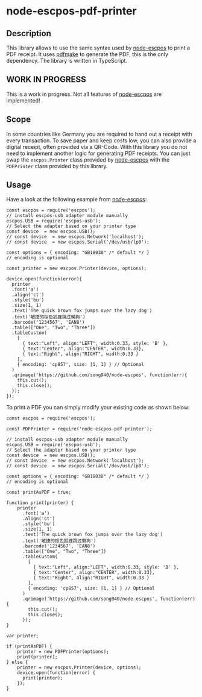 # node-escpos-pdf-printer

## Description

This library allows to use the same syntax used by [node-escpos](https://github.com/song940/node-escpos) to print a PDF receipt.
It uses [pdfmake](https://pdfmake.github.io/docs/0.1/) to generate the PDF, this is the only dependency. The library is written in TypeScript.

## WORK IN PROGRESS

This is a work in progress. Not all features of [node-escpos](https://github.com/song940/node-escpos) are implemented!

## Scope

In some countries like Germany you are required to hand out a receipt with every transaction.
To save paper and keep costs low, you can also provide a digital receipt, often provided via a QR-Code.
With this library you do not need to implement another logic for generating PDF receipts. You can just swap the ```escpos.Printer``` class
provided by [node-escpos](https://github.com/song940/node-escpos) with the ```PDFPrinter``` class provided by this library.

## Usage

Have a look at the following example from [node-escpos](https://github.com/song940/node-escpos):

```
const escpos = require('escpos');
// install escpos-usb adapter module manually
escpos.USB = require('escpos-usb');
// Select the adapter based on your printer type
const device  = new escpos.USB();
// const device  = new escpos.Network('localhost');
// const device  = new escpos.Serial('/dev/usb/lp0');

const options = { encoding: "GB18030" /* default */ }
// encoding is optional

const printer = new escpos.Printer(device, options);

device.open(function(error){
  printer
  .font('a')
  .align('ct')
  .style('bu')
  .size(1, 1)
  .text('The quick brown fox jumps over the lazy dog')
  .text('敏捷的棕色狐狸跳过懒狗')
  .barcode('1234567', 'EAN8')
  .table(["One", "Two", "Three"])
  .tableCustom(
    [
      { text:"Left", align:"LEFT", width:0.33, style: 'B' },
      { text:"Center", align:"CENTER", width:0.33},
      { text:"Right", align:"RIGHT", width:0.33 }
    ],
    { encoding: 'cp857', size: [1, 1] } // Optional
  )
  .qrimage('https://github.com/song940/node-escpos', function(err){
    this.cut();
    this.close();
  });
});
```

To print a PDF you can simply modify your existing code as shown below:

```
const escpos = require('escpos');

const PDFPrinter = require('node-escpos-pdf-printer');

// install escpos-usb adapter module manually
escpos.USB = require('escpos-usb');
// Select the adapter based on your printer type
const device  = new escpos.USB();
// const device  = new escpos.Network('localhost');
// const device  = new escpos.Serial('/dev/usb/lp0');

const options = { encoding: "GB18030" /* default */ }
// encoding is optional

const printAsPDF = true;

function print(printer) {
    printer
      .font('a')
      .align('ct')
      .style('bu')
      .size(1, 1)
      .text('The quick brown fox jumps over the lazy dog')
      .text('敏捷的棕色狐狸跳过懒狗')
      .barcode('1234567', 'EAN8')
      .table(["One", "Two", "Three"])
      .tableCustom(
        [
          { text:"Left", align:"LEFT", width:0.33, style: 'B' },
          { text:"Center", align:"CENTER", width:0.33},
          { text:"Right", align:"RIGHT", width:0.33 }
        ],
        { encoding: 'cp857', size: [1, 1] } // Optional
      )
      .qrimage('https://github.com/song940/node-escpos', function(err){
        this.cut();
        this.close();
      });
}

var printer;

if (printAsPDF) {
    printer = new PDFPrinter(options);
    print(printer);
} else {
    printer = new escpos.Printer(device, options);
    device.open(function(error) {
      print(printer);
    });
}
```
